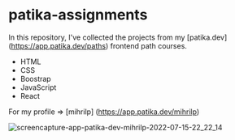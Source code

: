 # patika-assignments

In this repository, I've collected the projects from my [patika.dev] (https://app.patika.dev/paths) frontend path courses. 

* HTML
* CSS
* Boostrap
* JavaScript
* React 

For my profile => [mihrilp] (https://app.patika.dev/mihrilp) 

![screencapture-app-patika-dev-mihrilp-2022-07-15-22_22_14](https://user-images.githubusercontent.com/58886855/179296936-41206479-955f-4dd0-a11c-4c884a9f0204.png)
